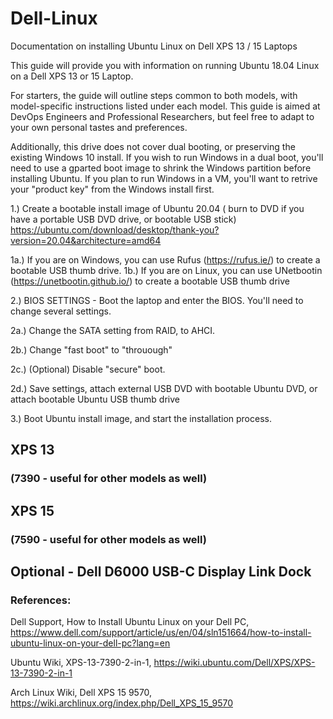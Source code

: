 # Dell-Linux
Documentation on installing Ubuntu Linux on Dell XPS 13 / 15 Laptops

This guide will provide you with information on running Ubuntu 18.04 Linux on a Dell XPS 13 or 15 Laptop. 


For starters, the guide will outline steps common to both models, with model-specific instructions listed under each model.
This guide is aimed at DevOps Engineers and Professional Researchers, but feel free to adapt to your own personal tastes and preferences. 

Additionally, this drive does not cover dual booting, or preserving the existing Windows 10 install. If you wish to run Windows in a dual boot, you'll need to use a gparted boot image to shrink the Windows partition before installing Ubuntu. 
If you plan to run Windows in a VM, you'll want to retrive your "product key" from the Windows install first. 

1.) Create a bootable install image of Ubuntu 20.04 ( burn to DVD if you have a portable USB DVD drive, or bootable USB stick)
https://ubuntu.com/download/desktop/thank-you?version=20.04&architecture=amd64

1a.) If you are on Windows, you can use Rufus (https://rufus.ie/) to create a bootable USB thumb drive. 
1b.) If you are on Linux, you can use UNetbootin (https://unetbootin.github.io/) to create a bootable USB thumb drive


2.) BIOS SETTINGS - Boot the laptop and enter the BIOS. You'll need to change several settings. 

2a.) Change the SATA setting from RAID, to AHCI.

2b.) Change "fast boot" to "throuough" 

2c.) (Optional) Disable "secure" boot. 

2d.) Save settings, attach external USB DVD with bootable Ubuntu DVD, or attach bootable Ubuntu USB thumb drive


3.) Boot Ubuntu install image, and start the installation process.


## XPS 13 
### (7390 - useful for other models as well)

## XPS 15
### (7590 - useful for other models as well)

## Optional - Dell D6000 USB-C Display Link Dock

### References: 

Dell Support, How to Install Ubuntu Linux on your Dell PC, https://www.dell.com/support/article/us/en/04/sln151664/how-to-install-ubuntu-linux-on-your-dell-pc?lang=en

Ubuntu Wiki, XPS-13-7390-2-in-1, https://wiki.ubuntu.com/Dell/XPS/XPS-13-7390-2-in-1

Arch Linux Wiki, Dell XPS 15 9570, https://wiki.archlinux.org/index.php/Dell_XPS_15_9570 
